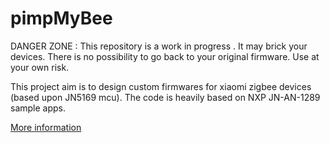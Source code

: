 # pimpMyBee

DANGER ZONE : This repository is a work in progress . It may brick your devices. There is no possibility to go back to your original firmware. Use at your own risk.

This project aim is to design custom firmwares for xiaomi zigbee devices (based upon JN5169 mcu).
The code is heavily based on NXP JN-AN-1289 sample apps.

[More information](http://grostim.github.io/pimpMyBee/)
